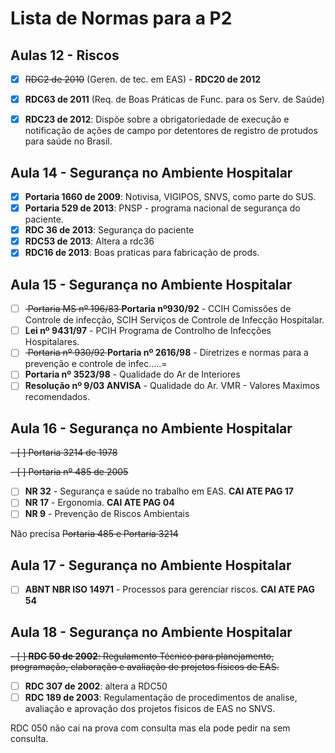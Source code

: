 # Lista de Normas para a P2

## Aulas 12 - Riscos
- [X] <s>RDC2 de 2010</s> (Geren. de tec. em EAS) - **RDC20 de 2012**

- [X] **RDC63 de 2011** (Req. de Boas Práticas de Func. para os Serv. de Saúde)

- [X] **RDC23 de 2012**: Dispõe sobre a obrigatoriedade de execução e notificação de ações de campo por detentores de registro de protudos para saúde no Brasil.

## Aula 14 - Segurança no Ambiente Hospitalar

- [X] **Portaria 1660 de 2009**: Notivisa, VIGIPOS,  SNVS, como parte do SUS.
- [X] **Portaria 529 de 2013**: PNSP - programa nacional de segurança do paciente.
- [X] **RDC 36 de 2013**: Segurança do paciente
- [X] **RDC53 de 2013**: Altera a rdc36
- [X] **RDC16 de 2013**: Boas praticas para fabricação de prods.

## Aula 15 - Segurança no Ambiente Hospitalar

- [ ] <s> Portaria MS nº 196/83 </s> **Portaria nº930/92** - CCIH Comissões de Controle de infecção, SCIH Serviços de Controle de Infecção Hospitalar.
- [ ] **Lei nº 9431/97** - PCIH Programa de Controlho de Infecções Hospitalares.
- [ ] <s> Portaria nº 930/92 </s> **Portaria nº 2616/98** - Diretrizes e normas para a prevenção e controle de infec.....=
- [ ] **Portaria nº 3523/98** - Qualidade do Ar de Interiores
- [ ] **Resolução nº 9/03 ANVISA** - Qualidade do Ar. VMR - Valores Maximos recomendados.

## Aula 16 - Segurança no Ambiente Hospitalar

<s> - [ ] Portaria 3214 de 1978 </s>


<s>  - [ ] Portaria nº 485 de 2005  </s>


 - [ ] **NR 32** - Segurança e saúde no trabalho em EAS. **CAI ATE PAG 17**
 - [ ] **NR 17** - Ergonomia. **CAI ATE PAG 04**
 - [ ] **NR 9** - Prevenção de Riscos Ambientais

 Não precisa <s> Portaria 485 e Portaria 3214 </s>

## Aula 17 - Segurança no Ambiente Hospitalar

- [ ] **ABNT NBR ISO 14971** - Processos para gerenciar riscos. **CAI ATE PAG 54**

## Aula 18 - Segurança no Ambiente Hospitalar

<s> - [ ] **RDC 50 de 2002**: Regulamento Técnico para planejamento, programação, elaboração e avaliação de projetos físicos de EAS. </s>

- [ ] **RDC 307 de 2002**: altera a RDC50
- [ ] **RDC 189 de 2003**: Regulamentação de procedimentos de analise, avaliação e aprovação dos projetos fisicos de EAS no SNVS.

RDC 050 não cai na prova com consulta mas ela pode pedir na sem consulta.
